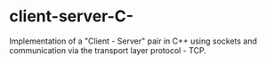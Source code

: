 # client-server-C-
Implementation of a "Client - Server" pair in C++ using sockets and communication via the transport layer protocol - TCP.
